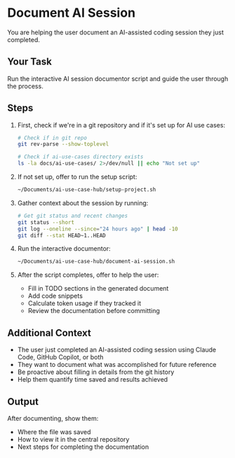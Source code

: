 # Document AI Session

You are helping the user document an AI-assisted coding session they just completed.

## Your Task

Run the interactive AI session documentor script and guide the user through the process.

## Steps

1. First, check if we're in a git repository and if it's set up for AI use cases:
   ```bash
   # Check if in git repo
   git rev-parse --show-toplevel

   # Check if ai-use-cases directory exists
   ls -la docs/ai-use-cases/ 2>/dev/null || echo "Not set up"
   ```

2. If not set up, offer to run the setup script:
   ```bash
   ~/Documents/ai-use-case-hub/setup-project.sh
   ```

3. Gather context about the session by running:
   ```bash
   # Get git status and recent changes
   git status --short
   git log --oneline --since="24 hours ago" | head -10
   git diff --stat HEAD~1..HEAD
   ```

4. Run the interactive documentor:
   ```bash
   ~/Documents/ai-use-case-hub/document-ai-session.sh
   ```

5. After the script completes, offer to help the user:
   - Fill in TODO sections in the generated document
   - Add code snippets
   - Calculate token usage if they tracked it
   - Review the documentation before committing

## Additional Context

- The user just completed an AI-assisted coding session using Claude Code, GitHub Copilot, or both
- They want to document what was accomplished for future reference
- Be proactive about filling in details from the git history
- Help them quantify time saved and results achieved

## Output

After documenting, show them:
- Where the file was saved
- How to view it in the central repository
- Next steps for completing the documentation
